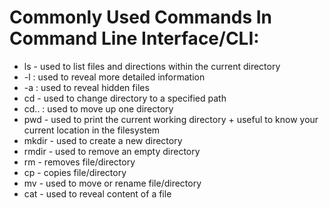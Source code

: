 # Commonly Used Commands In Command Line Interface/CLI:
* ls - used to list files and directions within the current directory
* -l : used to reveal more detailed information
* -a : used to reveal hidden files
* cd - used to change directory to a specified path
* cd.. : used to move up one directory 
* pwd - used to print the current working directory + useful to know your current location in the filesystem
* mkdir - used to create a new directory
* rmdir - used to remove an empty directory
* rm - removes file/directory
* cp - copies file/directory 
* mv - used to move or rename file/directory
* cat - used to reveal content of a file